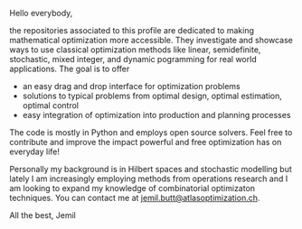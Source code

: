 Hello everybody,

the repositories associated to this profile are dedicated to making mathematical optimization more accessible. They investigate and showcase ways to use classical optimization methods like linear, semidefinite, stochastic, mixed integer, and dynamic pogramming for real world applications. The goal is to offer 
  - an easy drag and drop interface for optimization problems
  - solutions to typical problems from optimal design, optimal estimation, optimal control
  - easy integration of optimization into production and planning processes 
  
The code is mostly in Python and employs open source solvers. Feel free to contribute and improve the impact powerful and free optimization has on everyday life!

Personally my background is in Hilbert spaces and stochastic modelling but lately I am increasingly employing methods from operations research and I am looking to expand my knowledge of combinatorial optimizaton techniques. You can contact me at jemil.butt@atlasoptimization.ch.

All the best, Jemil
